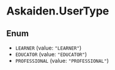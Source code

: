 # Askaiden.UserType

## Enum

* `LEARNER` (value: `"LEARNER"`)
* `EDUCATOR` (value: `"EDUCATOR"`)
* `PROFESSIONAL` (value: `"PROFESSIONAL"`)
